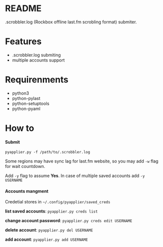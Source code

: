 # README

.scrobbler.log (Rockbox offline last.fm scrobling format) submiter.

# Features

  - .scrobbler.log submiting
  - multiple accounts support

# Requirenments

 - python3
 - python-pylast
 - python-setuptools
 - python-pyaml

# How to

#### Submit

```pyapplier.py -f /path/to/.scrobbler.log```

Some regions may have sync lag for last.fm website, so you may add ```-w``` flag for wait countdown.

Add ```-y``` flag to assume **Yes**. In case of multiple saved accounts add ```-y USERNAME``` 

#### Accounts mangment

Credetial stores in ```~/.config/pyapplier/saved_creds```

**list saved accounts**: ```pyapplier.py creds list```

**change account password**: ```pyapplier.py creds edit USERNAME```

**delete account**: ```pyapplier.py del USERNAME```

**add account**: ```pyapplier.py add USERNAME```
